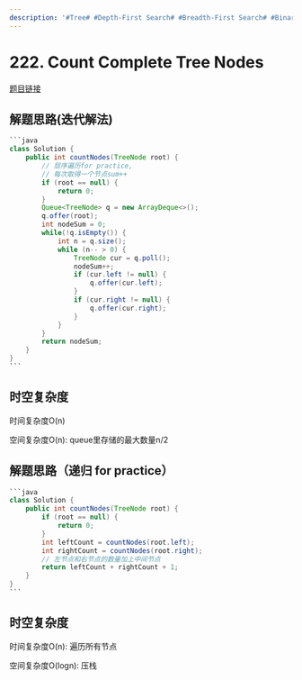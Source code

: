 ```yaml
---
description: '#Tree# #Depth-First Search# #Breadth-First Search# #Binary Tree#'
---
```


# 222. Count Complete Tree Nodes

[题目链接](https://leetcode.com/problems/count-complete-tree-nodes/description/)

## 解题思路(迭代解法)

````java
```java
class Solution {
    public int countNodes(TreeNode root) {
        // 层序遍历for practice, 
        // 每次取得一个节点sum++
        if (root == null) {
            return 0;
        }
        Queue<TreeNode> q = new ArrayDeque<>();
        q.offer(root);
        int nodeSum = 0;
        while(!q.isEmpty()) {
            int n = q.size();
            while (n-- > 0) {
                TreeNode cur = q.poll();
                nodeSum++;
                if (cur.left != null) {
                    q.offer(cur.left);
                }
                if (cur.right != null) {
                    q.offer(cur.right);
                }
            }
        }
        return nodeSum;
    }
}
```
````

## 时空复杂度

时间复杂度O(n)

空间复杂度O(n): queue里存储的最大数量n/2

## 解题思路（递归 for practice）

````java
```java
class Solution {
    public int countNodes(TreeNode root) {
        if (root == null) {
            return 0;
        }
        int leftCount = countNodes(root.left);
        int rightCount = countNodes(root.right);
        // 左节点和右节点的数量加上中间节点
        return leftCount + rightCount + 1;
    }
}
```
````

## 时空复杂度

时间复杂度O(n): 遍历所有节点

空间复杂度O(logn): 压栈
